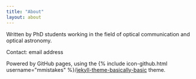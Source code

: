 ```yaml
---
title: "About"
layout: about
---
```


Written by PhD students working in the field of optical communication and optical astronomy.

Contact: email address

Powered by GitHub pages, using the {% include icon-github.html username="mmistakes" %}/[jekyll-theme-basically-basic](https://github.com/mmistakes/jekyll-theme-basically-basic) theme.

